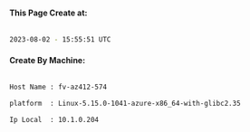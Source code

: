 
   
#### This Page Create at:

```bash

2023-08-02 - 15:55:51 UTC

```

#### Create By Machine:

```bash

Host Name : fv-az412-574

platform  : Linux-5.15.0-1041-azure-x86_64-with-glibc2.35

Ip Local  : 10.1.0.204

```


